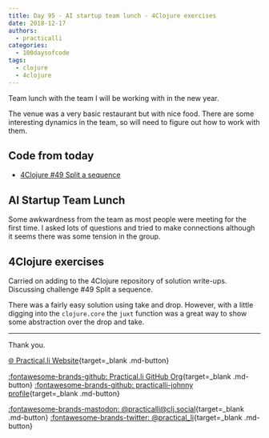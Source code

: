 ```yaml
---
title: Day 95 - AI startup team lunch - 4Clojure exercises
date: 2018-12-17
authors:
  - practicalli
categories:
  - 100daysofcode
tags:
  - clojure
  - 4clojure
---
```


Team lunch with the team I will be working with in the new year.

The venue was a very basic restaurant but with nice food.  There are some interesting dynamics in the team, so will need to figure out how to work with them.

<!-- more -->

## Code from today

- [4Clojure #49 Split a sequence](https://github.com/practicalli/four-clojure/commit/ecb0b8a098daa580623aae39fe92eabac58bcf04)


## AI Startup Team Lunch

Some awkwardness from the team as most people were meeting for the first time.  I asked lots of questions and tried to make connections although it seems there was some tension in the group.


## 4Clojure exercises

Carried on adding to the 4Clojure repository of solution write-ups.  Discussing challenge #49 Split a sequence.

There was a fairly easy solution using take and drop.  However, with a little digging into the `clojure.core` the `juxt` function was a great way to show some abstraction over the drop and take.

---
Thank you.

[:globe_with_meridians: Practical.li Website](https://practical.li){target=_blank .md-button}

[:fontawesome-brands-github: Practical.li GitHub Org](https://github.com/practicalli){target=_blank .md-button}
[:fontawesome-brands-github: practicalli-johnny profile](https://github.com/practicalli-johnny){target=_blank .md-button}

[:fontawesome-brands-mastodon: @practicalli@clj.social](https://clj.social/@practicalli){target=_blank .md-button}
[:fontawesome-brands-twitter: @practical_li](https://twitter.com/practcial_li){target=_blank .md-button}
